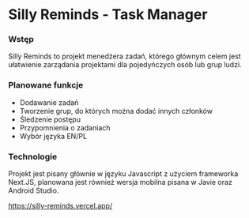 # Silly Reminds - Task Manager

### Wstęp
Silly Reminds to projekt menedżera zadań, którego głównym celem jest ułatwienie zarządania projektami dla pojedyńczych osób lub grup ludzi.

### Planowane funkcje
* Dodawanie zadań
* Tworzenie grup, do których można dodać innych członków
* Śledzenie postępu
* Przypomnienia o zadaniach
* Wybór języka EN/PL

### Technologie
Projekt jest pisany głównie w języku Javascript z użyciem frameworka Next.JS, planowana jest również wersja mobilna pisana w Javie oraz Android Studio.

https://silly-reminds.vercel.app/

